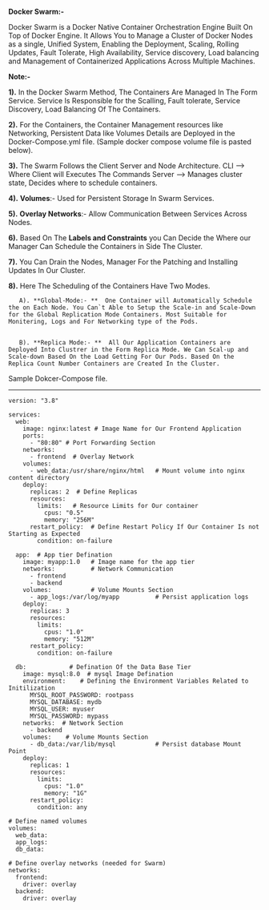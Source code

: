 **Docker Swarm:-**

Docker Swarm is a Docker Native Container Orchestration Engine Built On Top of Docker Engine. It Allows You to Manage a Cluster of Docker Nodes as a single, Unified System, Enabling the Deployment, Scaling, Rolling Updates, Fault Tolerate, High Availability, Service discovery, Load balancing and Management of Containerized Applications Across Multiple Machines.

**Note:-** 

**1).** In the Docker Swarm Method, The Containers Are Managed In The Form Service. Service Is Responsible for the Scalling, Fault tolerate, Service Discovery, Load Balancing Of The Containers.

**2).** For the Containers, the Container Management resources like Networking, Persistent Data like Volumes Details are Deployed in the Docker-Compose.yml file. (Sample docker compose volume file is pasted below).

**3).** The Swarm Follows the Client Server and Node Architecture.
     CLI    --> Where Client will Executes The Commands
     Server --> Manages cluster state, Decides where to schedule containers. 
     
**4).** **Volumes**:- Used for Persistent Storage In Swarm Services.

**5).** **Overlay Networks**:- Allow Communication Between Services Across Nodes.

**6).**  Based On The **Labels and Constraints** you Can Decide the Where our Manager Can Schedule the Containers in Side The Cluster.

**7).** You Can Drain the Nodes, Manager For the Patching and Installing Updates In Our Cluster. 

**8).** Here The Scheduling of the Containers Have Two Modes.

       A). **Global-Mode:- **  One Container will Automatically Schedule the on Each Node. You Can`t Able to Setup the Scale-in and Scale-Down for the Global Replication Mode Containers. Most Suitable for Monitering, Logs and For Networking type of the Pods. 

       
       B). **Replica Mode:- **  All Our Application Containers are Deployed Into Clustrer in the Form Replica Mode. We Can Scal-up and Scale-down Based On the Load Getting For Our Pods. Based On the Replica Count Number Containers are Created In the Cluster.

Sample Dokcer-Compose file.   


------------------------------------

```
version: "3.8"

services:
  web: 
    image: nginx:latest # Image Name for Our Frontend Application
    ports:
      - "80:80" # Port Forwarding Section
    networks:
      - frontend  # Overlay Network
    volumes:
      - web_data:/usr/share/nginx/html   # Mount volume into nginx content directory
    deploy:
      replicas: 2  # Define Replicas
      resources:
        limits:   # Resource Limits for Our container
          cpus: "0.5"
          memory: "256M"
      restart_policy:  # Define Restart Policy If Our Container Is not Starting as Expected
        condition: on-failure

  app:  # App tier Defination
    image: myapp:1.0   # Image name for the app tier
    networks:          # Network Communication
      - frontend
      - backend
    volumes:           # Volume Mounts Section
      - app_logs:/var/log/myapp          # Persist application logs
    deploy:
      replicas: 3
      resources:
        limits:
          cpus: "1.0"
          memory: "512M"
      restart_policy:
        condition: on-failure

  db:            # Defination Of the Data Base Tier
    image: mysql:8.0  # mysql Image Defination
    environment:    # Defining the Environment Variables Related to Initilization
      MYSQL_ROOT_PASSWORD: rootpass
      MYSQL_DATABASE: mydb
      MYSQL_USER: myuser
      MYSQL_PASSWORD: mypass
    networks:  # Network Section
      - backend
    volumes:    # Volume Mounts Section
      - db_data:/var/lib/mysql           # Persist database Mount Point
    deploy:
      replicas: 1
      resources:
        limits:
          cpus: "1.0"
          memory: "1G"
      restart_policy:
        condition: any

# Define named volumes
volumes:
  web_data:
  app_logs:
  db_data:

# Define overlay networks (needed for Swarm)
networks:
  frontend:
    driver: overlay
  backend:
    driver: overlay
```


